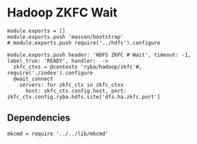 
# Hadoop ZKFC Wait

    module.exports = []
    module.exports.push 'masson/bootstrap'
    # module.exports.push require('../hdfs').configure

    module.exports.push header: 'HDFS ZKFC # Wait', timeout: -1, label_true: 'READY', handler:  ->
      zkfc_ctxs = @contexts 'ryba/hadoop/zkfc'#, require('./index').configure
      @wait_connect
        servers: for zkfc_ctx in zkfc_ctxs
          host: zkfc_ctx.config.host, port: zkfc_ctx.config.ryba.hdfs.site['dfs.ha.zkfc.port']

## Dependencies

    mkcmd = require '../../lib/mkcmd'
